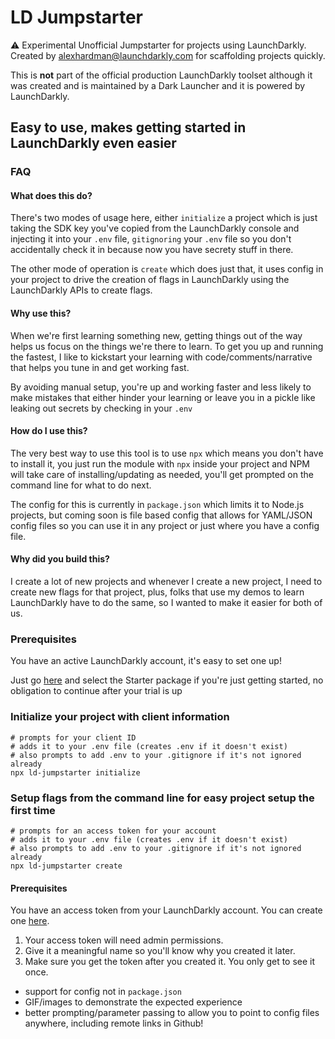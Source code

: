 # LD Jumpstarter



:warning: Experimental Unofficial Jumpstarter for projects using LaunchDarkly.
Created by alexhardman@launchdarkly.com for scaffolding projects quickly.

This is **not** part of the official production LaunchDarkly toolset although it was created and is maintained by a Dark Launcher and it is powered by LaunchDarkly.

## Easy to use, makes getting started in LaunchDarkly even easier

### FAQ

#### What does this do?

There's two modes of usage here, either `initialize` a project which is just taking the SDK key you've copied from the LaunchDarkly console and injecting it into your `.env` file,  `gitignoring` your `.env` file so you don't accidentally check it in because now you have secrety stuff in there.

The other mode of operation is `create` which does just that, it uses config in your project to drive the creation of flags in LaunchDarkly using the LaunchDarkly APIs to create flags.

#### Why use this?

When we're first learning something new, getting things out of the way helps us focus on the things we're there to learn.
To get you up and running the fastest, I like to kickstart your learning with code/comments/narrative that helps you tune in and get working fast.

By avoiding manual setup, you're up and working faster and less likely to make mistakes that either hinder your learning or leave you in a pickle like leaking out secrets by checking in your `.env`

#### How do I use this?

The very best way to use this tool is to use `npx` which means you don't have to install it, you just run the module with `npx` inside your project and NPM will take care of installing/updating as needed, you'll get prompted on the command line for what to do next.

The config for this is currently in `package.json` which limits it to Node.js projects, but coming soon is file based config that allows for YAML/JSON config files so you can use it in any project or just where you have a config file.

#### Why did you build this?

I create a lot of new projects and whenever I create a new project, I need to create new flags for that project, plus, folks that use my demos to learn LaunchDarkly have to do the same, so I wanted to make it easier for both of us.

### Prerequisites

You have an active LaunchDarkly account, it's easy to set one up!

Just go [here](https://launchdarkly.com/pricing/) and select the Starter package if you're just getting started, no obligation to continue after your trial is up

### Initialize your project with client information

```shell
# prompts for your client ID 
# adds it to your .env file (creates .env if it doesn't exist)
# also prompts to add .env to your .gitignore if it's not ignored already
npx ld-jumpstarter initialize
```



### Setup flags from the command line for easy project setup the first time

```shell
# prompts for an access token for your account
# adds it to your .env file (creates .env if it doesn't exist)
# also prompts to add .env to your .gitignore if it's not ignored already
npx ld-jumpstarter create
```

#### Prerequisites

You have an access token from your LaunchDarkly account.
You can create one [here](https://app.launchdarkly.com/settings/authorization/tokens/new).

1. Your access token will need admin permissions.
2. Give it a meaningful name so you'll know why you created it later.
3. Make sure you get the token after you created it. You only get to see it once.



<COMING SOON>

- support for config not in `package.json`
- GIF/images to demonstrate the expected experience
- better prompting/parameter passing to allow you to point to config files anywhere, including remote links in Github!








